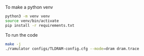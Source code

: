 To make a python venv

```bash
python3 -m venv venv
source venv/bin/activate
pip install -r requirements.txt
```

To run the code

```bash
make -j
./ramulator configs/TLDRAM-config.cfg --mode=dram dram.trace
```
